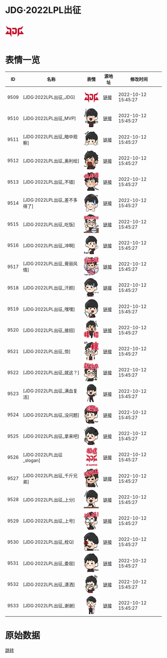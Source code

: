 # JDG·2022LPL出征

<img src="./cover.png" height="60" alt="cover" />

# 表情一览

|ID|名称|表情|源地址|修改时间|
|----|----|----|----|----|
|9509|[JDG·2022LPL出征_JDG]|<img src="./pic/009509_%5BJDG·2022LPL出征_JDG%5D.png" height="60" alt="JDG"/>|[链接](http://i0.hdslb.com/bfs/emote/78856e3292961897de6bebb7ef0c3bc167e5da2a.png)|2022-10-12 15:45:27|
|9510|[JDG·2022LPL出征_MVP]|<img src="./pic/009510_%5BJDG·2022LPL出征_MVP%5D.png" height="60" alt="MVP"/>|[链接](http://i0.hdslb.com/bfs/emote/954b1371ba51729655f053fcb14579a8a2e246d6.png)|2022-10-12 15:45:27|
|9511|[JDG·2022LPL出征_暗中观察]|<img src="./pic/009511_%5BJDG·2022LPL出征_暗中观察%5D.png" height="60" alt="暗中观察"/>|[链接](http://i0.hdslb.com/bfs/emote/e4fa6dc1b69feb3ca2e2bf75c4129bff56fb91da.png)|2022-10-12 15:45:27|
|9512|[JDG·2022LPL出征_奥利给]|<img src="./pic/009512_%5BJDG·2022LPL出征_奥利给%5D.png" height="60" alt="奥利给"/>|[链接](http://i0.hdslb.com/bfs/emote/ffb87531d3ef02ef997e455188ca185a20fb4aa7.png)|2022-10-12 15:45:27|
|9513|[JDG·2022LPL出征_不错]|<img src="./pic/009513_%5BJDG·2022LPL出征_不错%5D.png" height="60" alt="不错"/>|[链接](http://i0.hdslb.com/bfs/emote/970c92defc41a7d6a3cfa0138679e6a453c02b5f.png)|2022-10-12 15:45:27|
|9514|[JDG·2022LPL出征_差不多得了]|<img src="./pic/009514_%5BJDG·2022LPL出征_差不多得了%5D.png" height="60" alt="差不多得了"/>|[链接](http://i0.hdslb.com/bfs/emote/fd6914b94f9faeb0de50f90d01cbd7491aef91af.png)|2022-10-12 15:45:27|
|9515|[JDG·2022LPL出征_吃饭]|<img src="./pic/009515_%5BJDG·2022LPL出征_吃饭%5D.png" height="60" alt="吃饭"/>|[链接](http://i0.hdslb.com/bfs/emote/c3c8a4efd85f0a66725561e82ada78d955c96798.png)|2022-10-12 15:45:27|
|9516|[JDG·2022LPL出征_冲啊]|<img src="./pic/009516_%5BJDG·2022LPL出征_冲啊%5D.png" height="60" alt="冲啊"/>|[链接](http://i0.hdslb.com/bfs/emote/4685dafb4ea9250f07fb642ba381ea22fe184765.png)|2022-10-12 15:45:27|
|9517|[JDG·2022LPL出征_膏丽风情]|<img src="./pic/009517_%5BJDG·2022LPL出征_膏丽风情%5D.png" height="60" alt="膏丽风情"/>|[链接](http://i0.hdslb.com/bfs/emote/aaa96947035df534817bb213deabbf58a843b02f.png)|2022-10-12 15:45:27|
|9518|[JDG·2022LPL出征_汗颜]|<img src="./pic/009518_%5BJDG·2022LPL出征_汗颜%5D.png" height="60" alt="汗颜"/>|[链接](http://i0.hdslb.com/bfs/emote/58c394db9551fd1281d548c5e1660b8d3149afb7.png)|2022-10-12 15:45:27|
|9519|[JDG·2022LPL出征_嘿嘿]|<img src="./pic/009519_%5BJDG·2022LPL出征_嘿嘿%5D.png" height="60" alt="嘿嘿"/>|[链接](http://i0.hdslb.com/bfs/emote/f0219cf98df2960af1a59a8a695aee421306c392.png)|2022-10-12 15:45:27|
|9520|[JDG·2022LPL出征_接招]|<img src="./pic/009520_%5BJDG·2022LPL出征_接招%5D.png" height="60" alt="接招"/>|[链接](http://i0.hdslb.com/bfs/emote/988cf4ca4aa1751e85647fa682e98a0ba85549a6.png)|2022-10-12 15:45:27|
|9521|[JDG·2022LPL出征_惊]|<img src="./pic/009521_%5BJDG·2022LPL出征_惊%5D.png" height="60" alt="惊"/>|[链接](http://i0.hdslb.com/bfs/emote/036dd02dcbe4e62dc0f9a8da13e9469c51e04b94.png)|2022-10-12 15:45:27|
|9522|[JDG·2022LPL出征_就这？]|<img src="./pic/009522_%5BJDG·2022LPL出征_就这？%5D.png" height="60" alt="就这？"/>|[链接](http://i0.hdslb.com/bfs/emote/62ab0bcd4946edcf8d2d278a8a650558df2a5f9b.png)|2022-10-12 15:45:27|
|9523|[JDG·2022LPL出征_满血复活]|<img src="./pic/009523_%5BJDG·2022LPL出征_满血复活%5D.png" height="60" alt="满血复活"/>|[链接](http://i0.hdslb.com/bfs/emote/8351cbccf6b23596af41964e3aa5cb26db6b32bf.png)|2022-10-12 15:45:27|
|9524|[JDG·2022LPL出征_没问题]|<img src="./pic/009524_%5BJDG·2022LPL出征_没问题%5D.png" height="60" alt="没问题"/>|[链接](http://i0.hdslb.com/bfs/emote/31687c905c4c114ce9ec1a66ab9099241daa04b3.png)|2022-10-12 15:45:27|
|9525|[JDG·2022LPL出征_拿来吧]|<img src="./pic/009525_%5BJDG·2022LPL出征_拿来吧%5D.png" height="60" alt="拿来吧"/>|[链接](http://i0.hdslb.com/bfs/emote/7781b8575f9964f265b059a917fc1448f9f903dd.png)|2022-10-12 15:45:27|
|9526|[JDG·2022LPL出征_slogan]|<img src="./pic/009526_%5BJDG·2022LPL出征_slogan%5D.png" height="60" alt="slogan"/>|[链接](http://i0.hdslb.com/bfs/emote/a8a95186c138e2eae5feeec2445cefff00d20e0f.png)|2022-10-12 15:45:27|
|9527|[JDG·2022LPL出征_千斤兄弟]|<img src="./pic/009527_%5BJDG·2022LPL出征_千斤兄弟%5D.png" height="60" alt="千斤兄弟"/>|[链接](http://i0.hdslb.com/bfs/emote/5bce54ba60313219eeb616491f5430dabbddac9d.png)|2022-10-12 15:45:27|
|9528|[JDG·2022LPL出征_上分]|<img src="./pic/009528_%5BJDG·2022LPL出征_上分%5D.png" height="60" alt="上分"/>|[链接](http://i0.hdslb.com/bfs/emote/daedc492ae9aa96e7555792043987a2f67882049.png)|2022-10-12 15:45:27|
|9529|[JDG·2022LPL出征_上号]|<img src="./pic/009529_%5BJDG·2022LPL出征_上号%5D.png" height="60" alt="上号"/>|[链接](http://i0.hdslb.com/bfs/emote/f9f3ca17308ce6d5579560c67690c09512c1cc68.png)|2022-10-12 15:45:27|
|9530|[JDG·2022LPL出征_栓Q]|<img src="./pic/009530_%5BJDG·2022LPL出征_栓Q%5D.png" height="60" alt="栓Q"/>|[链接](http://i0.hdslb.com/bfs/emote/49b53bdfe15423371d134a229a916306e626db43.png)|2022-10-12 15:45:27|
|9531|[JDG·2022LPL出征_委屈]|<img src="./pic/009531_%5BJDG·2022LPL出征_委屈%5D.png" height="60" alt="委屈"/>|[链接](http://i0.hdslb.com/bfs/emote/e2e0dd289c1004f84a91affe491479f2ece3ddad.png)|2022-10-12 15:45:27|
|9532|[JDG·2022LPL出征_潇洒]|<img src="./pic/009532_%5BJDG·2022LPL出征_潇洒%5D.png" height="60" alt="潇洒"/>|[链接](http://i0.hdslb.com/bfs/emote/985c8fe024d05d30d2f9d10edfa348432b18c4c8.png)|2022-10-12 15:45:27|
|9533|[JDG·2022LPL出征_谢谢]|<img src="./pic/009533_%5BJDG·2022LPL出征_谢谢%5D.png" height="60" alt="谢谢"/>|[链接](http://i0.hdslb.com/bfs/emote/5cb5f8dff3222bfa16147663e81ff6024e09bdbd.png)|2022-10-12 15:45:27|

# 原始数据

[跳转](./raw.json)

